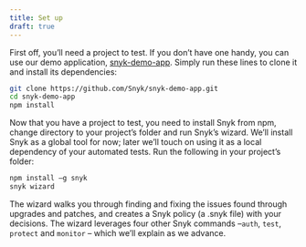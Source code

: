 ```yaml
---
title: Set up
draft: true
---
```


First off, you’ll need a project to test. If you don’t have one handy, you can use our demo application, [snyk-demo-app](https://github.com/Snyk/snyk-demo-app). Simply run these lines to clone it and install its dependencies:

```bash
git clone https://github.com/Snyk/snyk-demo-app.git
cd snyk-demo-app
npm install
```

Now that you have a project to test, you need to install Snyk from npm, change directory to your project’s folder and run Snyk’s wizard. We’ll install Snyk as a global tool for now; later we’ll touch on using it as a local dependency of your automated tests. Run the following in your project’s folder:

```bash
npm install –g snyk
snyk wizard
```

The wizard walks you through finding and fixing the issues found through upgrades and patches, and creates a Snyk policy (a .snyk file) with your decisions. The wizard leverages four other Snyk commands –`auth`, `test`, `protect` and `monitor` – which we’ll explain as we advance.
